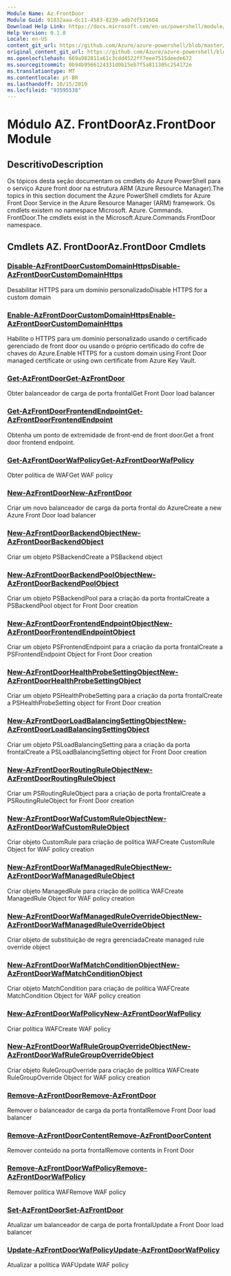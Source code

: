 ```yaml
---
Module Name: Az.FrontDoor
Module Guid: 91832aaa-dc11-4583-8239-adb7df531604
Download Help Link: https://docs.microsoft.com/en-us/powershell/module/az.frontdoor
Help Version: 0.1.0
Locale: en-US
content_git_url: https://github.com/Azure/azure-powershell/blob/master/src/FrontDoor/FrontDoor/help/Az.FrontDoor.md
original_content_git_url: https://github.com/Azure/azure-powershell/blob/master/src/FrontDoor/FrontDoor/help/Az.FrontDoor.md
ms.openlocfilehash: 669a982811a61c3cdd4522ff7eee7515deede672
ms.sourcegitcommit: 0b94b9566124331d0b15eb7f5a811305c254172e
ms.translationtype: MT
ms.contentlocale: pt-BR
ms.lasthandoff: 10/15/2019
ms.locfileid: "93595538"
---
```

# <span data-ttu-id="70753-101">Módulo AZ. FrontDoor</span><span class="sxs-lookup"><span data-stu-id="70753-101">Az.FrontDoor Module</span></span>
## <span data-ttu-id="70753-102">Descritivo</span><span class="sxs-lookup"><span data-stu-id="70753-102">Description</span></span>
<span data-ttu-id="70753-103">Os tópicos desta seção documentam os cmdlets do Azure PowerShell para o serviço Azure front door na estrutura ARM (Azure Resource Manager).</span><span class="sxs-lookup"><span data-stu-id="70753-103">The topics in this section document the Azure PowerShell cmdlets for Azure Front Door Service in the Azure Resource Manager (ARM) framework.</span></span> <span data-ttu-id="70753-104">Os cmdlets existem no namespace Microsoft. Azure. Commands. FrontDoor.</span><span class="sxs-lookup"><span data-stu-id="70753-104">The cmdlets exist in the Microsoft.Azure.Commands.FrontDoor namespace.</span></span>

## <span data-ttu-id="70753-105">Cmdlets AZ. FrontDoor</span><span class="sxs-lookup"><span data-stu-id="70753-105">Az.FrontDoor Cmdlets</span></span>
### [<span data-ttu-id="70753-106">Disable-AzFrontDoorCustomDomainHttps</span><span class="sxs-lookup"><span data-stu-id="70753-106">Disable-AzFrontDoorCustomDomainHttps</span></span>](Disable-AzFrontDoorCustomDomainHttps.md)
<span data-ttu-id="70753-107">Desabilitar HTTPS para um domínio personalizado</span><span class="sxs-lookup"><span data-stu-id="70753-107">Disable HTTPS for a custom domain</span></span>

### [<span data-ttu-id="70753-108">Enable-AzFrontDoorCustomDomainHttps</span><span class="sxs-lookup"><span data-stu-id="70753-108">Enable-AzFrontDoorCustomDomainHttps</span></span>](Enable-AzFrontDoorCustomDomainHttps.md)
<span data-ttu-id="70753-109">Habilite o HTTPS para um domínio personalizado usando o certificado gerenciado de front door ou usando o próprio certificado do cofre de chaves do Azure.</span><span class="sxs-lookup"><span data-stu-id="70753-109">Enable HTTPS for a custom domain using Front Door managed certificate or using own certificate from Azure Key Vault.</span></span>

### [<span data-ttu-id="70753-110">Get-AzFrontDoor</span><span class="sxs-lookup"><span data-stu-id="70753-110">Get-AzFrontDoor</span></span>](Get-AzFrontDoor.md)
<span data-ttu-id="70753-111">Obter balanceador de carga de porta frontal</span><span class="sxs-lookup"><span data-stu-id="70753-111">Get Front Door load balancer</span></span>

### [<span data-ttu-id="70753-112">Get-AzFrontDoorFrontendEndpoint</span><span class="sxs-lookup"><span data-stu-id="70753-112">Get-AzFrontDoorFrontendEndpoint</span></span>](Get-AzFrontDoorFrontendEndpoint.md)
<span data-ttu-id="70753-113">Obtenha um ponto de extremidade de front-end de front door.</span><span class="sxs-lookup"><span data-stu-id="70753-113">Get a front door frontend endpoint.</span></span>

### [<span data-ttu-id="70753-114">Get-AzFrontDoorWafPolicy</span><span class="sxs-lookup"><span data-stu-id="70753-114">Get-AzFrontDoorWafPolicy</span></span>](Get-AzFrontDoorWafPolicy.md)
<span data-ttu-id="70753-115">Obter política de WAF</span><span class="sxs-lookup"><span data-stu-id="70753-115">Get WAF policy</span></span>

### [<span data-ttu-id="70753-116">New-AzFrontDoor</span><span class="sxs-lookup"><span data-stu-id="70753-116">New-AzFrontDoor</span></span>](New-AzFrontDoor.md)
<span data-ttu-id="70753-117">Criar um novo balanceador de carga da porta frontal do Azure</span><span class="sxs-lookup"><span data-stu-id="70753-117">Create a new Azure Front Door load balancer</span></span>

### [<span data-ttu-id="70753-118">New-AzFrontDoorBackendObject</span><span class="sxs-lookup"><span data-stu-id="70753-118">New-AzFrontDoorBackendObject</span></span>](New-AzFrontDoorBackendObject.md)
<span data-ttu-id="70753-119">Criar um objeto PSBackend</span><span class="sxs-lookup"><span data-stu-id="70753-119">Create a PSBackend object</span></span>

### [<span data-ttu-id="70753-120">New-AzFrontDoorBackendPoolObject</span><span class="sxs-lookup"><span data-stu-id="70753-120">New-AzFrontDoorBackendPoolObject</span></span>](New-AzFrontDoorBackendPoolObject.md)
<span data-ttu-id="70753-121">Criar um objeto PSBackendPool para a criação da porta frontal</span><span class="sxs-lookup"><span data-stu-id="70753-121">Create a PSBackendPool object for Front Door creation</span></span>

### [<span data-ttu-id="70753-122">New-AzFrontDoorFrontendEndpointObject</span><span class="sxs-lookup"><span data-stu-id="70753-122">New-AzFrontDoorFrontendEndpointObject</span></span>](New-AzFrontDoorFrontendEndpointObject.md)
<span data-ttu-id="70753-123">Criar um objeto PSFrontendEndpoint para a criação da porta frontal</span><span class="sxs-lookup"><span data-stu-id="70753-123">Create a PSFrontendEndpoint Object for Front Door creation</span></span>

### [<span data-ttu-id="70753-124">New-AzFrontDoorHealthProbeSettingObject</span><span class="sxs-lookup"><span data-stu-id="70753-124">New-AzFrontDoorHealthProbeSettingObject</span></span>](New-AzFrontDoorHealthProbeSettingObject.md)
<span data-ttu-id="70753-125">Criar um objeto PSHealthProbeSetting para a criação da porta frontal</span><span class="sxs-lookup"><span data-stu-id="70753-125">Create a PSHealthProbeSetting object for Front Door creation</span></span>

### [<span data-ttu-id="70753-126">New-AzFrontDoorLoadBalancingSettingObject</span><span class="sxs-lookup"><span data-stu-id="70753-126">New-AzFrontDoorLoadBalancingSettingObject</span></span>](New-AzFrontDoorLoadBalancingSettingObject.md)
<span data-ttu-id="70753-127">Criar um objeto PSLoadBalancingSetting para a criação da porta frontal</span><span class="sxs-lookup"><span data-stu-id="70753-127">Create a PSLoadBalancingSetting object for Front Door creation</span></span>

### [<span data-ttu-id="70753-128">New-AzFrontDoorRoutingRuleObject</span><span class="sxs-lookup"><span data-stu-id="70753-128">New-AzFrontDoorRoutingRuleObject</span></span>](New-AzFrontDoorRoutingRuleObject.md)
<span data-ttu-id="70753-129">Criar um PSRoutingRuleObject para a criação de porta frontal</span><span class="sxs-lookup"><span data-stu-id="70753-129">Create a PSRoutingRuleObject for Front Door creation</span></span>

### [<span data-ttu-id="70753-130">New-AzFrontDoorWafCustomRuleObject</span><span class="sxs-lookup"><span data-stu-id="70753-130">New-AzFrontDoorWafCustomRuleObject</span></span>](New-AzFrontDoorWafCustomRuleObject.md)
<span data-ttu-id="70753-131">Criar objeto CustomRule para criação de política WAF</span><span class="sxs-lookup"><span data-stu-id="70753-131">Create CustomRule Object for WAF policy creation</span></span>

### [<span data-ttu-id="70753-132">New-AzFrontDoorWafManagedRuleObject</span><span class="sxs-lookup"><span data-stu-id="70753-132">New-AzFrontDoorWafManagedRuleObject</span></span>](New-AzFrontDoorWafManagedRuleObject.md)
<span data-ttu-id="70753-133">Criar objeto ManagedRule para criação de política WAF</span><span class="sxs-lookup"><span data-stu-id="70753-133">Create ManagedRule Object for WAF policy creation</span></span>

### [<span data-ttu-id="70753-134">New-AzFrontDoorWafManagedRuleOverrideObject</span><span class="sxs-lookup"><span data-stu-id="70753-134">New-AzFrontDoorWafManagedRuleOverrideObject</span></span>](New-AzFrontDoorWafManagedRuleOverrideObject.md)
<span data-ttu-id="70753-135">Criar objeto de substituição de regra gerenciada</span><span class="sxs-lookup"><span data-stu-id="70753-135">Create managed rule override object</span></span>

### [<span data-ttu-id="70753-136">New-AzFrontDoorWafMatchConditionObject</span><span class="sxs-lookup"><span data-stu-id="70753-136">New-AzFrontDoorWafMatchConditionObject</span></span>](New-AzFrontDoorWafMatchConditionObject.md)
<span data-ttu-id="70753-137">Criar objeto MatchCondition para criação de política WAF</span><span class="sxs-lookup"><span data-stu-id="70753-137">Create MatchCondition Object for WAF policy creation</span></span>

### [<span data-ttu-id="70753-138">New-AzFrontDoorWafPolicy</span><span class="sxs-lookup"><span data-stu-id="70753-138">New-AzFrontDoorWafPolicy</span></span>](New-AzFrontDoorWafPolicy.md)
<span data-ttu-id="70753-139">Criar política WAF</span><span class="sxs-lookup"><span data-stu-id="70753-139">Create WAF policy</span></span>

### [<span data-ttu-id="70753-140">New-AzFrontDoorWafRuleGroupOverrideObject</span><span class="sxs-lookup"><span data-stu-id="70753-140">New-AzFrontDoorWafRuleGroupOverrideObject</span></span>](New-AzFrontDoorWafRuleGroupOverrideObject.md)
<span data-ttu-id="70753-141">Criar objeto RuleGroupOverride para criação de política WAF</span><span class="sxs-lookup"><span data-stu-id="70753-141">Create RuleGroupOverride Object for WAF policy creation</span></span>

### [<span data-ttu-id="70753-142">Remove-AzFrontDoor</span><span class="sxs-lookup"><span data-stu-id="70753-142">Remove-AzFrontDoor</span></span>](Remove-AzFrontDoor.md)
<span data-ttu-id="70753-143">Remover o balanceador de carga da porta frontal</span><span class="sxs-lookup"><span data-stu-id="70753-143">Remove Front Door load balancer</span></span>

### [<span data-ttu-id="70753-144">Remove-AzFrontDoorContent</span><span class="sxs-lookup"><span data-stu-id="70753-144">Remove-AzFrontDoorContent</span></span>](Remove-AzFrontDoorContent.md)
<span data-ttu-id="70753-145">Remover conteúdo na porta frontal</span><span class="sxs-lookup"><span data-stu-id="70753-145">Remove contents in Front Door</span></span>

### [<span data-ttu-id="70753-146">Remove-AzFrontDoorWafPolicy</span><span class="sxs-lookup"><span data-stu-id="70753-146">Remove-AzFrontDoorWafPolicy</span></span>](Remove-AzFrontDoorWafPolicy.md)
<span data-ttu-id="70753-147">Remover política WAF</span><span class="sxs-lookup"><span data-stu-id="70753-147">Remove WAF policy</span></span>

### [<span data-ttu-id="70753-148">Set-AzFrontDoor</span><span class="sxs-lookup"><span data-stu-id="70753-148">Set-AzFrontDoor</span></span>](Set-AzFrontDoor.md)
<span data-ttu-id="70753-149">Atualizar um balanceador de carga de porta frontal</span><span class="sxs-lookup"><span data-stu-id="70753-149">Update a Front Door load balancer</span></span>

### [<span data-ttu-id="70753-150">Update-AzFrontDoorWafPolicy</span><span class="sxs-lookup"><span data-stu-id="70753-150">Update-AzFrontDoorWafPolicy</span></span>](Update-AzFrontDoorWafPolicy.md)
<span data-ttu-id="70753-151">Atualizar a política WAF</span><span class="sxs-lookup"><span data-stu-id="70753-151">Update WAF policy</span></span>

